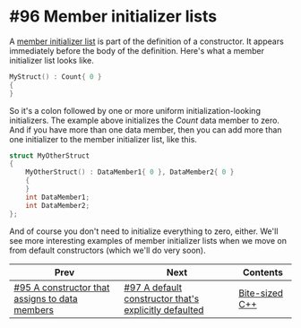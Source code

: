 # #96 Member initializer lists

A [member initializer list](https://docs.microsoft.com/cpp/cpp/constructors-cpp#member_init_list) is part of the definition of a constructor. It appears immediately before the body of the definition. Here's what a member initializer list looks like.

```cpp 
MyStruct() : Count{ 0 }
{
}
```

So it's a colon followed by one or more uniform initialization-looking initializers. The example above initializes the *Count* data member to zero. And if you have more than one data member, then you can add more than one initializer to the member initializer list, like this.

```cpp 
struct MyOtherStruct
{
    MyOtherStruct() : DataMember1{ 0 }, DataMember2{ 0 }
    {
    }
    int DataMember1;
    int DataMember2;
};
```

And of course you don't need to initialize everything to zero, either. We'll see more interesting examples of member initializer lists when we move on from default constructors (which we'll do very soon).

|Prev|Next|Contents|
|-|-|-|
|[#95 A constructor that assigns to data members](095.md)|[#97 A default constructor that's explicitly defaulted](097.md)|[Bite-sized C++](../README.md)|
